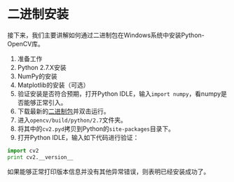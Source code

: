 
# 二进制安装

接下来，我们主要讲解如何通过二进制包在Windows系统中安装Python-OpenCV库。

1. 准备工作
  1. Python 2.7.X安装
  2. NumPy的安装
  3. Matplotlib的安装（可选）
2. 验证安装是否符合预期，打开Python IDLE，输入`import numpy`，看numpy是否能够正常引入。
3. 下载最新的[二进制包](http://sourceforge.net/projects/opencvlibrary/files/opencv-win/2.4.6/OpenCV-2.4.6.0.exe/download)并双击运行。
4. 进入`opencv/build/python/2.7`文件夹。
5. 将其中的`cv2.pyd`拷贝到Python的`site-packages`目录下。
6. 打开Python IDLE，输入如下代码进行验证：
```python
import cv2
print cv2.__version__
```
如果能够正常打印版本信息并没有其他异常错误，则表明已经安装成功了。